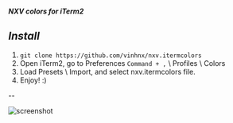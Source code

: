 #### *NXV colors for iTerm2* ####

## *Install* ##

1. `git clone https://github.com/vinhnx/nxv.itermcolors`
2. Open iTerm2, go to Preferences `Command + ,` \ Profiles \ Colors
4. Load Presets \ Import, and select nxv.itermcolors file.
5. Enjoy! :)

--

![screenshot](https://raw.github.com/vinhnx/nxv.itermcolors/master/curl.png)

